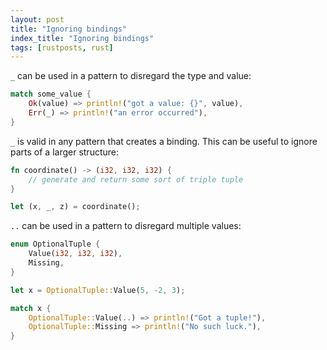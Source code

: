 ```yaml
---
layout: post
title: "Ignoring bindings"
index_title: "Ignoring bindings"
tags: [rustposts, rust]
---
```


```_``` can be used in a pattern to disregard the type and value:

```rust
match some_value {
    Ok(value) => println!("got a value: {}", value),
    Err(_) => println!("an error occurred"),
}
```

```_``` is valid in any pattern that creates a binding. This can be useful to ignore parts of a larger structure:

```rust
fn coordinate() -> (i32, i32, i32) {
    // generate and return some sort of triple tuple
}

let (x, _, z) = coordinate();
```

```..``` can be used in a pattern to disregard multiple values:

```rust
enum OptionalTuple {
    Value(i32, i32, i32),
    Missing,
}

let x = OptionalTuple::Value(5, -2, 3);

match x {
    OptionalTuple::Value(..) => println!("Got a tuple!"),
    OptionalTuple::Missing => println!("No such luck."),
}
```
